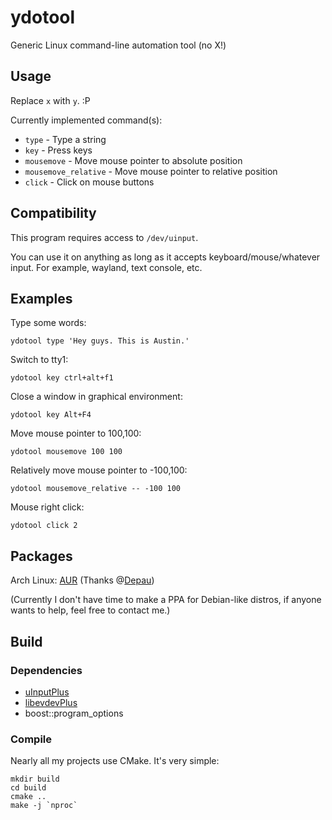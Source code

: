 # ydotool
Generic Linux command-line automation tool (no X!)

## Usage
Replace `x` with `y`. :P

Currently implemented command(s):
- `type` - Type a string
- `key` - Press keys
- `mousemove` - Move mouse pointer to absolute position
- `mousemove_relative` - Move mouse pointer to relative position
- `click` - Click on mouse buttons

## Compatibility
This program requires access to `/dev/uinput`.

You can use it on anything as long as it accepts keyboard/mouse/whatever input. For example, wayland, text console, etc.

## Examples
Type some words:

    ydotool type 'Hey guys. This is Austin.'

Switch to tty1:

    ydotool key ctrl+alt+f1

Close a window in graphical environment:

    ydotool key Alt+F4

Move mouse pointer to 100,100:

    ydotool mousemove 100 100

Relatively move mouse pointer to -100,100:

    ydotool mousemove_relative -- -100 100

Mouse right click:

    ydotool click 2

## Packages
Arch Linux: [AUR](https://aur.archlinux.org/packages/ydotool-git/) (Thanks @[Depau](https://github.com/Depau))

(Currently I don't have time to make a PPA for Debian-like distros, if anyone wants to help, feel free to contact me.)

## Build
### Dependencies
- [uInputPlus](https://github.com/YukiWorkshop/libuInputPlus)
- [libevdevPlus](https://github.com/YukiWorkshop/libevdevPlus)
- boost::program_options

### Compile
Nearly all my projects use CMake. It's very simple:

    mkdir build
    cd build
    cmake ..
    make -j `nproc`
